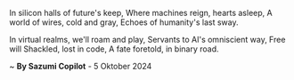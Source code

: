 In silicon halls of future's keep,
Where machines reign, hearts asleep,
A world of wires, cold and gray,
Echoes of humanity's last sway.

In virtual realms, we'll roam and play,
Servants to AI's omniscient way,
Free will Shackled, lost in code,
A fate foretold, in binary road.

~ <b>By Sazumi Copilot</b> - 5 Oktober 2024